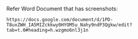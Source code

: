 Refer Word Document that has screenshots: 
```
https://docs.google.com/document/d/1PD-T8uxZWH_IA5MIZckkwy0HYOM5u_Nahy9ndP3Qgkw/edit?tab=t.0#heading=h.wzgmo6nl3j1n
````